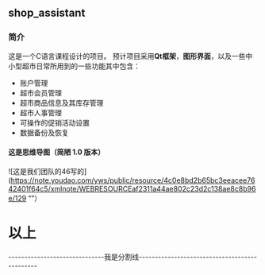 ## shop_assistant


### 简介

这是一个C语言课程设计的项目。
预计项目采用**Qt框架**，**图形界面**，以及一些中小型超市日常所用到的一些功能其中包含：
- 账户管理
- 超市会员管理
- 超市商品信息及其库存管理
- 超市人事管理
- 可操作的促销活动设置
- 数据备份及恢复

#### 这是思维导图（简陋 1.0 版本）

![这是我们团队的46写的](https://note.youdao.com/yws/public/resource/4c0e8bd2b65bc3eeacee7642401f64c5/xmlnote/WEBRESOURCEaf2311a44ae802c23d2c138ae8c8b96e/129 “”）


# 以上
------------------------------我是分割线----------------------------------------------
